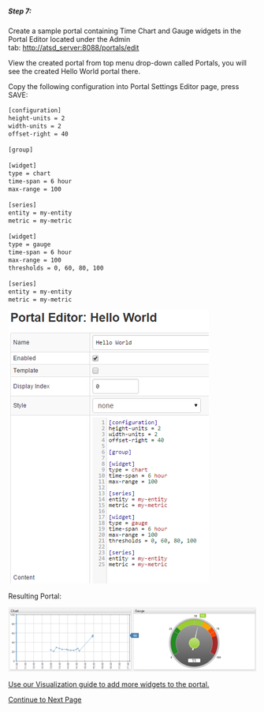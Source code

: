 ##### Step 7:

Create a sample portal containing Time Chart and Gauge widgets in the Portal Editor located under the Admin tab: [http://atsd_server:8088/portals/edit](http://atsd_server:8088/portals/edit)

View the created portal from top menu drop-down called Portals, you will see the created Hello World portal there.

Copy the following configuration into Portal Settings Editor page, press SAVE:

```
[configuration]
height-units = 2
width-units = 2
offset-right = 40
 
[group]
 
[widget]
type = chart
time-span = 6 hour
max-range = 100
 
[series]
entity = my-entity
metric = my-metric
 
[widget]
type = gauge
time-span = 6 hour
max-range = 100
thresholds = 0, 60, 80, 100
 
[series]
entity = my-entity
metric = my-metric
```

![](resources/hello_world_portal1.png)

Resulting Portal:

![](resources/hello_world_portal_view1.png)

[Use our Visualization guide to add more widgets to the portal.](/products/axibase-time-series-database/visualization/)

[Continue to Next Page](getting-started-3.md)

